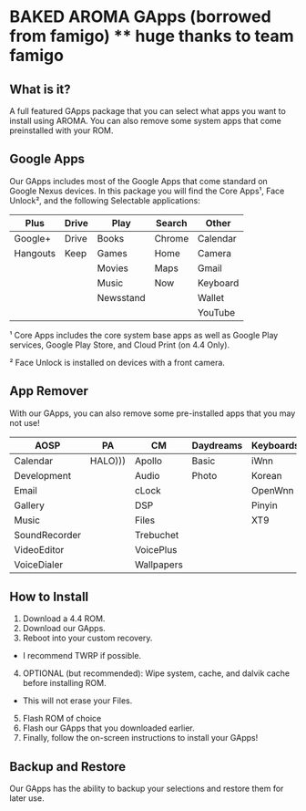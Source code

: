 BAKED AROMA GApps (borrowed from famigo) ** huge thanks to team famigo
=======
What is it?
------
A full featured GApps package that you can select what apps you want to install using AROMA. You can also remove some system apps that come preinstalled with your ROM.

Google Apps
------------
Our GApps includes most of the Google Apps that come standard on Google Nexus devices. In this package you will find the Core Apps¹, Face Unlock², and the following Selectable applications:

|  Plus  |Drive|  Play   |Search|  Other |
|--------|-----|---------|------|--------|
|Google+ |Drive|Books    |Chrome|Calendar|
|Hangouts|Keep |Games    |Home  |Camera  |
|        |     |Movies   |Maps  |Gmail   |
|        |     |Music    |Now   |Keyboard|
|        |     |Newsstand|      |Wallet  |
|        |     |         |      |YouTube |

¹ Core Apps includes the core system base apps as well as Google Play services, Google Play Store, and Cloud Print (on 4.4 Only).

² Face Unlock is installed on devices with a front camera.

App Remover
------------
With our GApps, you can also remove some pre-installed apps that you may not use!

|     AOSP    |   PA  |    CM    |Daydreams|Keyboards|  Wallpapers  |    PAC   |Slim |   Other  |
|-------------|-------|----------|---------|---------|--------------|----------|-----|----------|
|Calendar     |HALO)))|Apollo    |Basic    |iWnn     |Basic         |Game      |Files|SpareParts|
|Development  |       |Audio     |Photo    |Korean   |Galaxy4       |Wallpapers|IRC  |Terminal  |
|Email        |       |cLock     |         |OpenWnn  |HoloSpiral    |          |     |          |
|Gallery      |       |DSP       |         |Pinyin   |MagicSmoke    |          |     |          |
|Music        |       |Files     |         |XT9      |NoiseField    |          |     |          |
|SoundRecorder|       |Trebuchet |         |         |PhaseBeam     |          |     |          |
|VideoEditor  |       |VoicePlus |         |         |SunBeam       |          |     |          |
|VoiceDialer  |       |Wallpapers|         |         |Visualizations|          |     |          |

How to Install
------------
1. Download a 4.4 ROM.
2. Download our GApps.
3. Reboot into your custom recovery.
  * I recommend TWRP if possible.
4. OPTIONAL (but recommended): Wipe system, cache, and dalvik cache before installing ROM.
  * This will not erase your Files.
5. Flash ROM of choice
6. Flash our GApps that you downloaded earlier.
7. Finally, follow the on-screen instructions to install your GApps!

Backup and Restore
------------
Our GApps has the ability to backup your selections and restore them for later use.
